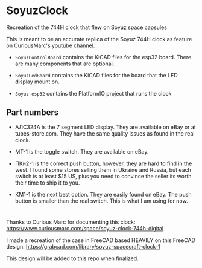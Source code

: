 # SoyuzClock
Recreation of the 744H clock that flew on Soyuz space capsules

This is meant to be an accurate replica of the Soyuz 744H clock as feature on CuriousMarc's youtube channel.

- `SoyuzControlBoard` contains the KiCAD files for the esp32 board. There are many components that are optional.

- `SoyuzLedBoard` contains the KiCAD files for the board that the LED display mount on.

- `Soyuz-esp32` contains the PlatformIO project that runs the clock

## Part numbers
- АЛС324А is the 7 segment LED display. They are available on eBay or at tubes-store.com. They have the same quality issues as found in the real clock.

- МТ-1 is the toggle switch. They are available on eBay.

- ПКн2-1 is the correct push button, however, they are hard to find in the west. I found some stores selling them in Ukraine and Russia, but each switch is at least $15 US, plus you need to convince the seller its worth their time to ship it to you.

- KM1-1 is the next best option. They are easily found on eBay. The push button is smaller than the real switch. This is what I am using for now.


# 
Thanks to Curious Marc for documenting this clock: https://www.curiousmarc.com/space/soyuz-clock-744h-digital

I made a recreation of the case in FreeCAD based HEAVILY on this FreeCAD design: https://grabcad.com/library/soyuz-spacecraft-clock-1

This design will be added to this repo when finalized.
